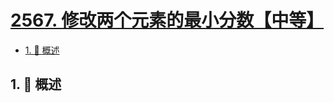 # [2567. 修改两个元素的最小分数【中等】](https://github.com/tnotesjs/TNotes.leetcode/tree/main/notes/2567.%20%E4%BF%AE%E6%94%B9%E4%B8%A4%E4%B8%AA%E5%85%83%E7%B4%A0%E7%9A%84%E6%9C%80%E5%B0%8F%E5%88%86%E6%95%B0%E3%80%90%E4%B8%AD%E7%AD%89%E3%80%91)

<!-- region:toc -->

- [1. 📝 概述](#1--概述)

<!-- endregion:toc -->

## 1. 📝 概述
